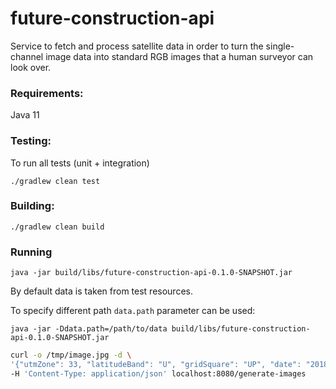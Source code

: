 # future-construction-api

Service to fetch and process satellite data in order to turn the single-channel image data into standard RGB images that a human surveyor can look over.

### Requirements:

Java 11

### Testing:

To run all tests (unit + integration)

```
./gradlew clean test
```

### Building:

```
./gradlew clean build
```

### Running

```
java -jar build/libs/future-construction-api-0.1.0-SNAPSHOT.jar
```

By default data is taken from test resources.

To specify different path `data.path` parameter can be used: 

```
java -jar -Ddata.path=/path/to/data build/libs/future-construction-api-0.1.0-SNAPSHOT.jar 
```

```bash
curl -o /tmp/image.jpg -d \
'{"utmZone": 33, "latitudeBand": "U", "gridSquare": "UP", "date": "2018-08-04", "channelMap": "visible"}' \
-H 'Content-Type: application/json' localhost:8080/generate-images
```